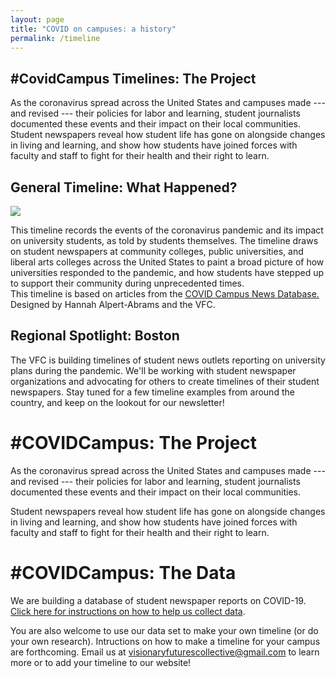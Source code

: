 ```yaml
---
layout: page
title: "COVID on campuses: a history"
permalink: /timeline
---
```

<!-- <div class="user-details">
  <h1>The project</h1>
  <p>{{ site.user_description }}</p>
  <br />
  <p><strong> Want to join us? <br> We meet weekly on Tuesdays from 4-6PM EST to build community and work together on digital projects.<br>
  <br> <a href="https://temple.zoom.us/meeting/register/tJEucuqtpj8rGNxbyfBqYJhlDTxSmGz_GDQU">Sign up to join us by Zoom</a>.</strong></p><br>
  <br />
  <p>Questions? Tweet at us with #C19VFC. Email us at visionaryfuturescollective@gmail.com.</p>
</div> -->

<div class="user">
  <div class="tech">
    <h2>#CovidCampus Timelines: The Project</h2>
	<p>As the coronavirus spread across the United States and campuses made --- and revised --- their policies for labor and learning, student journalists documented these events and their impact on their local communities. <br>
	Student newspapers reveal how student life has gone on alongside changes in living and learning, and show how students have joined forces with faculty and staff to fight for their health and their right to learn.</p>
  </div>
  <div class="tech">
    <h2>General Timeline: What Happened?</h2>
    	<p><img src="https://visionary-futures-collective.github.io/covid19/img/vfc.timeline.wh.png"></p>
    	<p>This timeline records the events of the coronavirus pandemic and its impact on university students, as told by students themselves. The timeline draws on student newspapers at community colleges, public universities, and liberal arts colleges across the United States to paint a broad picture of how universities responded to the pandemic, and how students have stepped up to support their community during unprecedented times.<br>
    	This timeline is based on articles from the <a href="https://docs.google.com/document/d/1R9XvbssNDxQ1xV8xWM83mjrf-BIRWuGfvCpm5dB-UzA/edit?usp=sharing"> COVID Campus News Database.</a> <br>
    	Designed by Hannah Alpert-Abrams and the VFC. </p>
  </div>
  <div class="tech">
    <h2>Regional Spotlight: Boston</h2>
    <p>The VFC is building timelines of student news outlets reporting on university plans during the pandemic. We'll be working with student newspaper organizations and advocating for others to create timelines of their student newspapers. Stay tuned for a few timeline examples from around the country, and keep on the lookout for our newsletter!</p>
  </div>

</div>

# #COVIDCampus: The Project
As the coronavirus spread across the United States and campuses made --- and revised --- their policies for labor and learning, student journalists documented these events and their impact on their local communities. 

Student newspapers reveal how student life has gone on alongside changes in living and learning, and show how students have joined forces with faculty and staff to fight for their health and their right to learn.

# #COVIDCampus: The Data

We are building a database of student newspaper reports on COVID-19. [Click here for instructions on how to help us collect data](https://docs.google.com/document/d/1R9XvbssNDxQ1xV8xWM83mjrf-BIRWuGfvCpm5dB-UzA/edit). 

You are also welcome to use our data set to make your own timeline (or do your own research). Intructions on how to make a timeline for your campus are forthcoming. Email us at visionaryfuturescollective@gmail.com to learn more or to add your timeline to our website!

